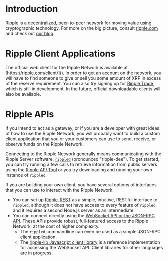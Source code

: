 # Introduction #

Ripple is a decentralized, peer-to-peer network for moving value using cryptographic technology. For more on the big picture, consult [ripple.com](https://ripple.com/) and check out [our blog](https://ripple.com/blog/). 

# Ripple Client Applications #

The official web client for the Ripple Network is available at [https://ripple.com/client/](). In order to get an account on the network, you will have to find someone to give or sell you some amount of XRP in excess of the reserve requirement. You can also try signing up for [Ripple Trade](https://rippletrade.com/), which is still in development. In the future, official downloadable clients will also be available.

# Ripple APIs #

If you intend to act as a gateway, or if you are a developer with great ideas of how to use the Ripple Network, you will probably want to build a custom client application that you or your customers can use to send, receive, or observe funds on the Ripple Network.

Connecting to the Ripple Network generally means communicating with the Ripple Server software, [`rippled`](https://github.com/ripple/rippled) (pronounced "ripple-dee"). To get started, you can try running a few calls to retrieve information from public servers using the [Ripple API Tool](https://ripple.com/tools/api) or you try downloading and running your own instance of `rippled`. 

If you are building your own client, you have several options of interfaces that you can use to interact with the Ripple Network:

* You can set up [Ripple-REST](?p=ripple-rest-api) as a simple, intuitive, RESTful interface to `rippled`, although it does not have access to every feature of `rippled` and it requires a second Node.js server as an intermediate.
* You can connect directly using the [WebSocket API or the JSON-RPC API](?p=web-sockets-api). These APIs provide robust, full-featured access to the Ripple Network, at the cost of higher complexity.
  * The `rippled` commandline can even be used as a simple JSON-RPC client application.
  * The [ripple-lib Javascript client library](https://github.com/ripple/ripple-lib) is a reference implementation for accessing the WebSocket API. Client libraries for other languages are in progress.



